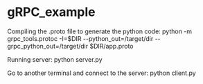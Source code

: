 # gRPC_example

Compiling the .proto file to generate the python code:
  python -m grpc_tools.protoc -I=$DIR --python_out=/target/dir --grpc_python_out=/target/dir $DIR/app.proto
  
Running server:
  python server.py
  
Go to another terminal and connect to the server:
  python client.py
